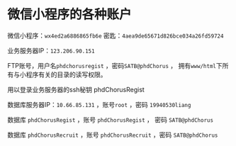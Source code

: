 # 微信小程序的各种账户



微信小程序：`wx4ed2a6886865fb6e`
密匙：`4aea9de65671d826bce034a26fd59724`



业务服务器IP：`123.206.90.151`

FTP账号，用户名`phdchorusregist` ，密码`SATB@phdChorus` ， 拥有`www/html`下所有与小程序有关的目录的读写权限。



用以登录业务服务器的ssh秘钥
phdChorusRegist



数据库服务器IP：`10.66.85.131` ，账号`root` ，密码 `19940530liang`

数据库 `phdChorusRegist` ，账号 `phdChorusRegist` ， 密码 `SATB@phdChorus`

数据库 `phdChorusRecruit` ，账号 `phdChorusRecruit` ，密码 `SATB@phdChorus`

